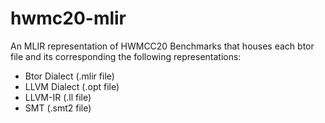 # hwmc20-mlir
An MLIR representation of HWMCC20 Benchmarks that houses each btor file and its corresponding the following representations: 
- Btor Dialect (.mlir file)
- LLVM Dialect (.opt file)
- LLVM-IR (.ll file)
- SMT (.smt2 file)
